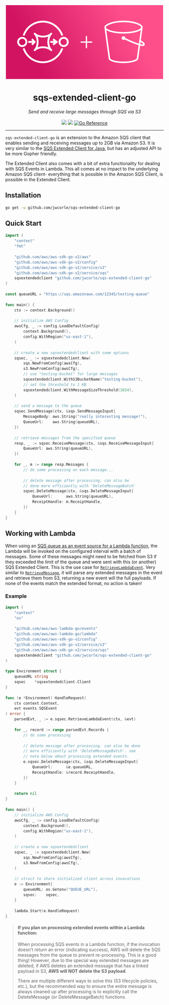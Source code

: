 <div align="center">
<img src="doc/logo.png" style="max-width: 500px;"/>
<h1>sqs-extended-client-go</h1>
<i>Send and receive large messages through SQS via S3</i><br/><br/>
<a href="https://goreportcard.com/report/github.com/jwcorle/sqs-extended-client-go"><img src="https://goreportcard.com/badge/github.com/jwcorle/sqs-extended-client-go"/></a> <a href="https://codecov.io/gh/jwcorle/sqs-extended-client-go" ><img src="https://codecov.io/gh/jwcorle/sqs-extended-client-go/branch/main/graph/badge.svg?token=OFGVL7Y8U5"/></a> <a href="https://pkg.go.dev/github.com/jwcorle/sqs-extended-client-go"><img src="https://pkg.go.dev/badge/github.com/jwcorle/sqs-extended-client-go.svg" alt="Go Reference"></a>
</div>

****

`sqs-extended-client-go` is an extension to the Amazon SQS client that enables sending and receiving messages up to 2GB via Amazon S3. It is very similar to the [SQS Extended Client for Java](https://github.com/awslabs/amazon-sqs-java-extended-client-lib), but has an adjusted API to be more Gopher friendly.

The Extended Client also comes with a bit of extra functionality for dealing with SQS Events in Lambda. This all comes at no impact to the underlying Amazon SQS client- everything that is possible in the Amazon SQS Client, is possible in the Extended Client.

## Installation
```sh
go get -u github.com/jwcorle/sqs-extended-client-go
```

## Quick Start
```go
import (
	"context"
	"fmt"

	"github.com/aws/aws-sdk-go-v2/aws"
	"github.com/aws/aws-sdk-go-v2/config"
	"github.com/aws/aws-sdk-go-v2/service/s3"
	"github.com/aws/aws-sdk-go-v2/service/sqs"
	sqsextendedclient "github.com/jwcorle/sqs-extended-client-go"
)

const queueURL = "https://sqs.amazonaws.com/12345/testing-queue"

func main() {
	ctx := context.Background()

	// initialize AWS Config
	awsCfg, _ := config.LoadDefaultConfig(
		context.Background(),
		config.WithRegion("us-east-1"),
	)

	// create a new sqsextendedclient with some options
	sqsec, _ := sqsextendedclient.New(
		sqs.NewFromConfig(awsCfg),
		s3.NewFromConfig(awsCfg),
		// use "testing-bucket" for large messages
		sqsextendedclient.WithS3BucketName("testing-bucket"),
		// set the threshold to 1 KB
		sqsextendedclient.WithMessageSizeThreshold(1024),
	)

	// send a message to the queue
	sqsec.SendMessage(ctx, &sqs.SendMessageInput{
		MessageBody: aws.String("really interesting message!"),
		QueueUrl:    aws.String(queueURL),
	})

	// retrieve messages from the specified queue
	resp, _ := sqsec.ReceiveMessage(ctx, &sqs.ReceiveMessageInput{
		QueueUrl: aws.String(queueURL),
	})

	for _, m := range resp.Messages {
		// do some processing on each message...

		// delete message after processing. can also be
		// done more efficiently with 'DeleteMessageBatch'
		sqsec.DeleteMessage(ctx, &sqs.DeleteMessageInput{
			QueueUrl:      aws.String(queueURL),
			ReceiptHandle: m.ReceiptHandle,
		})
	}
}
```

## Working with Lambda
When using an [SQS queue as an event source for a Lambda function](https://docs.aws.amazon.com/lambda/latest/dg/with-sqs.html), the Lambda will be invoked on the configured interval with a batch of messages. Some of these messages might need to be fetched from S3 if they exceeded the limit of the queue and were sent with this (or another) SQS Extended Client. This is the use case for [`RetrieveLambdaEvent`](https://pkg.go.dev/github.com/jwcorle/sqs-extended-client-go#Client.RetrieveLambdaEvent). Very similar to [`RetrieveMessage`](https://pkg.go.dev/github.com/jwcorle/sqs-extended-client-go#Client.ReceiveMessage), it will parse any extended messages in the event and retrieve them from S3, returning a new event will the full payloads. If none of the events match the extended format, no action is taken!

### Example
```go
import (
	"context"
	"os"

	"github.com/aws/aws-lambda-go/events"
	"github.com/aws/aws-lambda-go/lambda"
	"github.com/aws/aws-sdk-go-v2/config"
	"github.com/aws/aws-sdk-go-v2/service/s3"
	"github.com/aws/aws-sdk-go-v2/service/sqs"
	sqsextendedclient "github.com/jwcorle/sqs-extended-client-go"
)

type Environment struct {
	queueURL string
	sqsec    *sqsextendedclient.Client
}

func (e *Environment) HandleRequest(
	ctx context.Context,
	evt events.SQSEvent
) error {
	parsedEvt, _ := e.sqsec.RetrieveLambdaEvent(ctx, &evt)

	for _, record := range parsedEvt.Records {
		// do some processing

		// delete message after processing. can also be done
		// more efficiently with 'DeleteMessageBatch'. see
		// note below about processing extended events.
		e.sqsec.DeleteMessage(ctx, &sqs.DeleteMessageInput{
			QueueUrl:      &e.queueURL,
			ReceiptHandle: &record.ReceiptHandle,
		})
	}

	return nil
}

func main() {
	// initialize AWS Config
	awsCfg, _ := config.LoadDefaultConfig(
		context.Background(),
		config.WithRegion("us-east-1"),
	)

	// create a new sqsextendedclient
	sqsec, _ := sqsextendedclient.New(
		sqs.NewFromConfig(awsCfg),
		s3.NewFromConfig(awsCfg),
	)

	// struct to share initialized client across invocations
	e := Environment{
		queueURL: os.Getenv("QUEUE_URL"),
		sqsec:    sqsec,
	}

	lambda.Start(e.HandleRequest)
}
```

> #### If you plan on processing extended events within a Lambda function:
>
> When processing SQS events in a Lambda function, if the invocation doesn’t return an error (indicating success), AWS will delete the SQS messages from the queue to prevent re-processing. This is a good thing! However, due to the special way extended messages are deleted, if AWS deletes an extended message that has a linked payload in S3, **AWS will NOT delete the S3 payload**.
>
> There are multiple different ways to solve this (S3 lifecycle policies, etc.), but the recommended way to ensure the entire message is always cleaned up after processing is to explicitly call the DeleteMessage (or DeleteMessageBatch) functions.